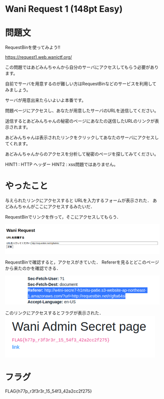 # Wani Request 1 (148pt Easy)

# 問題文
RequestBinを使ってみよう!!

https://request1.web.wanictf.org/

この問題ではあどみんちゃんから自分のサーバにアクセスしてもらう必要があります。

自前でサーバを用意するのが難しい方はRequestBinなどのサービスを利用してみましょう。

サーバが用意出来たらいよいよ本番です。

問題ページにアクセスし、あなたが用意したサーバのURLを送信してください。

送信するとあどみんちゃんの秘密のページにあなたの送信したURLのリンクが表示されます。

あどみんちゃんは表示されたリンクをクリックしてあなたのサーバにアクセスしてくれます。

あどみんちゃんからのアクセスを分析して秘密のページを探してみてください。

HINT1 : HTTP ヘッダー
HINT2 : xss問題ではありません。

# やったこと

与えられたリンクにアクセスすると
URLを入力するフォームが表示された．
あどみんちゃんがここにアクセスするみたいだ．

RequestBinでリンクを作って，そこにアクセスしてもらう．

![](s1.png)

RequestBinで確認すると，アクセスがきていた．
Refererを見るとどこのページから来たのかを確認できる．

![](s2.png)

このリンクにアクセスするとフラグが表示された．
![](s3.png)

# フラグ
FLAG{h77p_r3f3r3r_15_54f3_42a2cc2f275}